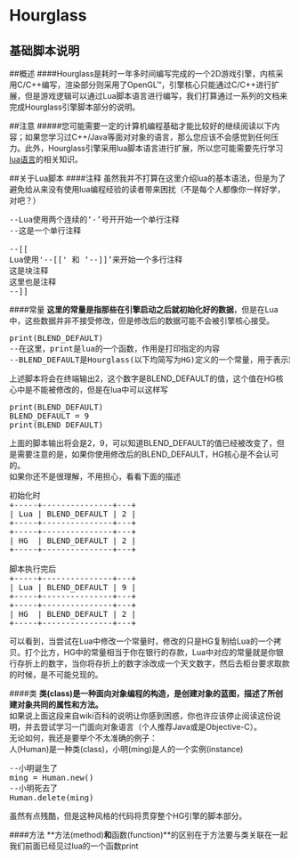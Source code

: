 Hourglass
===

基础脚本说明
---

##概述
####Hourglass是耗时一年多时间编写完成的一个2D游戏引擎，内核采用C/C++编写，渲染部分则采用了OpenGL&trade;，引擎核心只能通过C/C++进行扩展，但是游戏逻辑可以通过Lua脚本语言进行编写，我们打算通过一系列的文档来完成Hourglass引擎脚本部分的说明。

##注意
#####您可能需要一定的计算机编程基础才能比较好的继续阅读以下内容；如果您学习过C++/Java等面对对象的语言，那么您应该不会感觉到任何压力。此外，Hourglass引擎采用lua脚本语言进行扩展，所以您可能需要先行学习[lua语言](http://www.lua.org/)的相关知识。
  
##关于Lua脚本
####注释
虽然我并不打算在这里介绍lua的基本语法，但是为了避免给从来没有使用lua编程经验的读者带来困扰（不是每个人都像你一样好学，对吧？）  
<pre>
--Lua使用两个连续的‘-’号开开始一个单行注释
--这是一个单行注释
  
--[[  
Lua使用'--[[' 和 ‘--]]’来开始一个多行注释  
这是块注释  
这里也是注释
--]]  
</pre>

####常量
**这里的常量是指那些在引擎启动之后就初始化好的数据**，但是在Lua中，这些数据并非不接受修改，但是修改后的数据可能不会被引擎核心接受。
<pre>
print(BLEND_DEFAULT)
--在这里，print是lua的一个函数，作用是打印指定的内容
--BLEND_DEFAULT是Hourglass(以下均简写为HG)定义的一个常量，用于表示默认的混合模式
</pre>
上述脚本将会在终端输出2，这个数字是BLEND_DEFAULT的值，这个值在HG核心中是不能被修改的，但是在lua中可以这样写  
<pre>
print(BLEND_DEFAULT)
BLEND_DEFAULT = 9
print(BLEND_DEFAULT)
</pre>
上面的脚本输出将会是2，9，可以知道BLEND_DEFAULT的值已经被改变了，但是需要注意的是，如果你使用修改后的BLEND_DEFAULT，HG核心是不会认可的。  
如果你还不是很理解，不用担心，看看下面的描述
<pre>
初始化时
+-----+---------------+---+
| Lua | BLEND_DEFAULT | 2 |
+-----+---------------+---+
+-----+---------------+---+
| HG  | BLEND_DEFAULT | 2 |
+-----+---------------+---+

脚本执行完后
+-----+---------------+---+
| Lua | BLEND_DEFAULT | 9 |
+-----+---------------+---+
+-----+---------------+---+
| HG  | BLEND_DEFAULT | 2 |
+-----+---------------+---+
</pre>
可以看到，当尝试在Lua中修改一个常量时，修改的只是HG复制给Lua的一个拷贝。打个比方，HG中的常量相当于你在银行的存款，Lua中对应的常量就是你银行存折上的数字，当你将存折上的数字涂改成一个天文数字，然后去柜台要求取款的时候，是不可能兑现的。

####类
**类(class)是一种面向对象编程的构造，是创建对象的蓝图，描述了所创建对象共同的属性和方法。**  
如果说上面这段来自wiki百科的说明让你感到困惑，你也许应该停止阅读这份说明，并去尝试学习一门面向对象语言（个人推荐Java或是Objective-C）。   
无论如何，我还是要举个不太准确的例子：  
人(Human)是一种类(class)，小明(ming)是人的一个实例(instance)
<pre>
--小明诞生了
ming = Human.new()
--小明死去了
Human.delete(ming)
</pre>
虽然有点残酷，但是这种风格的代码将贯穿整个HG引擎的脚本部分。

####方法
**方法(method)**和**函数(function)**的区别在于方法要与类关联在一起  
我们前面已经见过lua的一个函数print